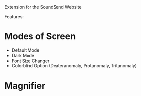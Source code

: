 Extension for the SoundSend Website

Features:
# Modes of Screen
- Default Mode
- Dark Mode
- Font Size Changer
- Colorblind Option (Deateranomaly, Protanomaly, Tritanomaly)
# Magnifier